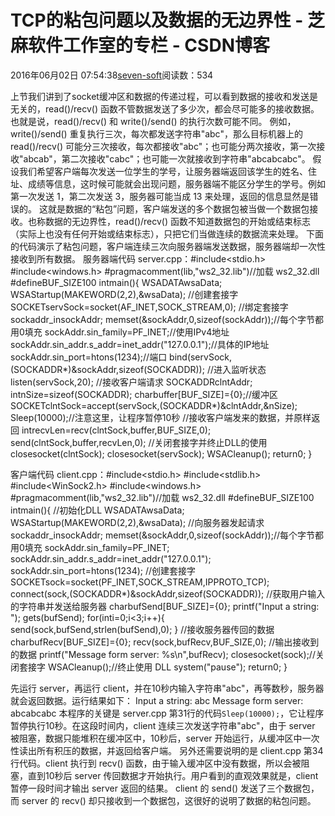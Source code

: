 
# TCP的粘包问题以及数据的无边界性 -  芝麻软件工作室的专栏 - CSDN博客


2016年06月02日 07:54:38[seven-soft](https://me.csdn.net/softn)阅读数：534


上节我们讲到了socket缓冲区和数据的传递过程，可以看到数据的接收和发送是无关的，read()/recv() 函数不管数据发送了多少次，都会尽可能多的接收数据。也就是说，read()/recv() 和 write()/send()
 的执行次数可能不同。
例如，write()/send() 重复执行三次，每次都发送字符串"abc"，那么目标机器上的 read()/recv() 可能分三次接收，每次都接收"abc"；也可能分两次接收，第一次接收"abcab"，第二次接收"cabc"；也可能一次就接收到字符串"abcabcabc"。
假设我们希望客户端每次发送一位学生的学号，让服务器端返回该学生的姓名、住址、成绩等信息，这时候可能就会出现问题，服务器端不能区分学生的学号。例如第一次发送 1，第二次发送 3，服务器可能当成 13 来处理，返回的信息显然是错误的。
这就是数据的“粘包”问题，客户端发送的多个数据包被当做一个数据包接收。也称数据的无边界性，read()/recv() 函数不知道数据包的开始或结束标志（实际上也没有任何开始或结束标志），只把它们当做连续的数据流来处理。
下面的代码演示了粘包问题，客户端连续三次向服务器端发送数据，服务器端却一次性接收到所有数据。
服务器端代码 server.cpp：\#include<stdio.h>
\#include<windows.h>
\#pragmacomment(lib,"ws2_32.lib")//加载 ws2_32.dll
\#defineBUF_SIZE100
intmain(){
WSADATAwsaData;
WSAStartup(MAKEWORD(2,2),&wsaData);
//创建套接字
SOCKETservSock=socket(AF_INET,SOCK_STREAM,0);
//绑定套接字
sockaddr_insockAddr;
memset(&sockAddr,0,sizeof(sockAddr));//每个字节都用0填充
sockAddr.sin_family=PF_INET;//使用IPv4地址
sockAddr.sin_addr.s_addr=inet_addr("127.0.0.1");//具体的IP地址
sockAddr.sin_port=htons(1234);//端口
bind(servSock,(SOCKADDR*)&sockAddr,sizeof(SOCKADDR));
//进入监听状态
listen(servSock,20);
//接收客户端请求
SOCKADDRclntAddr;
intnSize=sizeof(SOCKADDR);
charbuffer[BUF_SIZE]={0};//缓冲区
SOCKETclntSock=accept(servSock,(SOCKADDR*)&clntAddr,&nSize);
Sleep(10000);//注意这里，让程序暂停10秒
//接收客户端发来的数据，并原样返回
intrecvLen=recv(clntSock,buffer,BUF_SIZE,0);
send(clntSock,buffer,recvLen,0);
//关闭套接字并终止DLL的使用
closesocket(clntSock);
closesocket(servSock);
WSACleanup();
return0;
}

客户端代码 client.cpp：\#include<stdio.h>
\#include<stdlib.h>
\#include<WinSock2.h>
\#include<windows.h>
\#pragmacomment(lib,"ws2_32.lib")//加载 ws2_32.dll
\#defineBUF_SIZE100
intmain(){
//初始化DLL
WSADATAwsaData;
WSAStartup(MAKEWORD(2,2),&wsaData);
//向服务器发起请求
sockaddr_insockAddr;
memset(&sockAddr,0,sizeof(sockAddr));//每个字节都用0填充
sockAddr.sin_family=PF_INET;
sockAddr.sin_addr.s_addr=inet_addr("127.0.0.1");
sockAddr.sin_port=htons(1234);
//创建套接字
SOCKETsock=socket(PF_INET,SOCK_STREAM,IPPROTO_TCP);
connect(sock,(SOCKADDR*)&sockAddr,sizeof(SOCKADDR));
//获取用户输入的字符串并发送给服务器
charbufSend[BUF_SIZE]={0};
printf("Input a string: ");
gets(bufSend);
for(inti=0;i<3;i++){
send(sock,bufSend,strlen(bufSend),0);
}
//接收服务器传回的数据
charbufRecv[BUF_SIZE]={0};
recv(sock,bufRecv,BUF_SIZE,0);
//输出接收到的数据
printf("Message form server: %s\n",bufRecv);
closesocket(sock);//关闭套接字
WSACleanup();//终止使用 DLL
system("pause");
return0;
}

先运行 server，再运行 client，并在10秒内输入字符串"abc"，再等数秒，服务器就会返回数据。运行结果如下：
Input a string: abc
Message form server: abcabcabc
本程序的关键是 server.cpp 第31行的代码`Sleep(10000);`，它让程序暂停执行10秒。在这段时间内，client
 连续三次发送字符串"abc"，由于 server 被阻塞，数据只能堆积在缓冲区中，10秒后，server 开始运行，从缓冲区中一次性读出所有积压的数据，并返回给客户端。
另外还需要说明的是 client.cpp 第34行代码。client 执行到 recv() 函数，由于输入缓冲区中没有数据，所以会被阻塞，直到10秒后 server 传回数据才开始执行。用户看到的直观效果就是，client
 暂停一段时间才输出 server 返回的结果。
client 的 send() 发送了三个数据包，而 server 的 recv() 却只接收到一个数据包，这很好的说明了数据的粘包问题。

